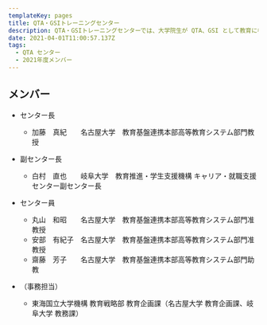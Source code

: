 ```yaml
---
templateKey: pages
title: QTA・GSIトレーニングセンター
description: QTA・GSIトレーニングセンターでは、大学院生が QTA、GSI として教育に参画するための体制の構築、育成研修を実施します。
date: 2021-04-01T11:00:57.137Z
tags:
  - QTA センター
  - 2021年度メンバー
---
```

## メンバー

* センター長

  * 加藤　真紀　　名古屋大学　教育基盤連携本部高等教育システム部門教授
* 副センター長

  * 白村　直也　　岐阜大学　教育推進・学生支援機構 キャリア・就職支援センター副センター長
* センター員

  * 丸山　和昭　　名古屋大学　教育基盤連携本部高等教育システム部門准教授
  * 安部　有紀子　名古屋大学　教育基盤連携本部高等教育システム部門准教授　
  * 齋藤　芳子　　名古屋大学　教育基盤連携本部高等教育システム部門助教　
* （事務担当）

  * 東海国立大学機構 教育戦略部 教育企画課（名古屋大学 教育企画課、岐阜大学 教務課）